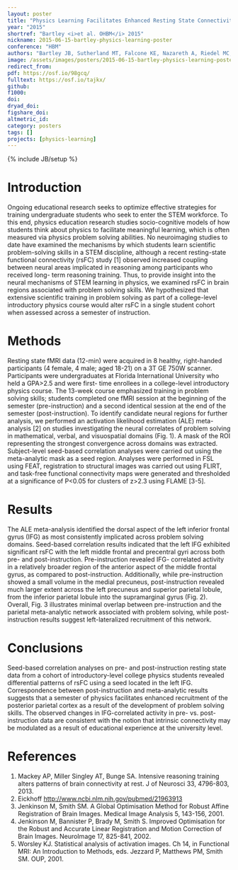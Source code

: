 ```yaml
---
layout: poster
title: "Physics Learning Facilitates Enhanced Resting State Connectivity in Problem Solving Network"
year: "2015"
shortref: "Bartley <i>et al. OHBM</i> 2015"
nickname: 2015-06-15-bartley-physics-learning-poster
conference: "HBM"
authors: "Bartley JB, Sutherland MT, Falcone KE, Nazareth A, Riedel MC, Laird RW, Marguglio D, MacNamara K, Pruden SM, Brewe E, Laird AR"
image: /assets/images/posters/2015-06-15-bartley-physics-learning-poster.png
redirect_from:
pdf: https://osf.io/98gcq/
fulltext: https://osf.io/tajkx/
github:
f1000:
doi:
dryad_doi:
figshare_doi:
altmetric_id:
category: posters
tags: []
projects: [physics-learning]
---
```

{% include JB/setup %}

# Introduction
Ongoing educational research seeks to optimize effective strategies for training undergraduate students who seek to enter the STEM workforce. To this end, physics education research studies socio-cognitive models of how students think about physics to facilitate meaningful learning, which is often measured via physics problem solving abilities. No neuroimaging studies to date have examined the mechanisms by which students learn scientific problem-solving skills in a STEM discipline, although a recent resting-state functional connectivity (rsFC) study [1] observed increased coupling between neural areas implicated in reasoning among participants who received long- term reasoning training. Thus, to provide insight into the neural mechanisms of STEM learning in physics, we examined rsFC in brain regions associated with problem solving skills. We hypothesized that extensive scientific training in problem solving as part of a college-level introductory physics course would alter rsFC in a single student cohort when assessed across a semester of instruction.

# Methods
Resting state fMRI data (12-min) were acquired in 8 healthy, right-handed participants (4 female, 4 male; aged 18-21) on a 3T GE 750W scanner. Participants were undergraduates at Florida International University who held a GPA>2.5 and were first- time enrollees in a college-level introductory physics course. The 13-week course emphasized training in problem solving skills; students completed one fMRI session at the beginning of the semester (pre-instruction) and a second identical session at the end of the semester (post-instruction).
To identify candidate neural regions for further analysis, we performed an activation likelihood estimation (ALE) meta-analysis [2] on studies investigating the neural correlates of problem solving in mathematical, verbal, and visuospatial domains (Fig. 1). A mask of the ROI representing the strongest convergence across domains was extracted. Subject-level seed-based correlation analyses were carried out using the meta-analytic mask as a seed region. Analyses were performed in FSL using FEAT, registration to structural images was carried out using FLIRT, and task-free functional connectivity maps were generated and thresholded at a significance of P<0.05 for clusters of z>2.3 using FLAME [3-5].

# Results
The ALE meta-analysis identified the dorsal aspect of the left inferior frontal gyrus (IFG) as most consistently implicated across problem solving domains. Seed-based correlation
results indicated that the left IFG exhibited significant rsFC with the left middle frontal and precentral gyri across both pre- and post-instruction. Pre-instruction revealed IFG- correlated activity in a relatively broader region of the anterior aspect of the middle frontal gyrus, as compared to post-instruction. Additionally, while pre-instruction showed a small volume in the medial precuneus, post-instruction revealed much larger extent across the left precuneus and superior parietal lobule, from the inferior parietal lobule into the supramarginal gyrus (Fig. 2). Overall, Fig. 3 illustrates minimal overlap between pre-instruction and the parietal meta-analytic network associated with problem solving, while post-instruction results suggest left-lateralized recruitment of this network.

# Conclusions
Seed-based correlation analyses on pre- and post-instruction resting state data from a cohort of introductory-level college physics students revealed differential patterns of rsFC using a seed located in the left IFG. Correspondence between post-instruction and meta-analytic results suggests that a semester of physics facilitates enhanced recruitment of the posterior parietal cortex as a result of the development of problem solving skills. The observed changes in IFG-correlated activity in pre- vs. post-instruction data are consistent with the notion that intrinsic connectivity may be modulated as a result of educational experience at the university level.

# References
1.  Mackey AP, Miller Singley AT, Bunge SA. Intensive reasoning training alters patterns of brain connectivity at rest. J of Neurosci 33, 4796-803, 2013.  
2.  Eickhoff http://www.ncbi.nlm.nih.gov/pubmed/21963913  
3.  Jenkinson M, Smith SM. A Global Optimisation Method for Robust Affine Registration of Brain Images. Medical Image Analysis 5, 143-156, 2001.  
4.  Jenkinson M, Bannister P, Brady M, Smith S. Improved Optimisation for the Robust and Accurate Linear Registration and Motion Correction of Brain Images. NeuroImage 17, 825-841, 2002.  
5.  Worsley KJ. Statistical analysis of activation images. Ch 14, in Functional MRI: An Introduction to Methods, eds. Jezzard P, Matthews PM, Smith SM. OUP, 2001.
